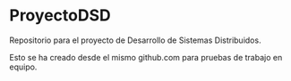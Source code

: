 ProyectoDSD
===========

Repositorio para el proyecto de Desarrollo de Sistemas Distribuidos.

Esto se ha creado desde el mismo github.com para pruebas de trabajo en equipo.
